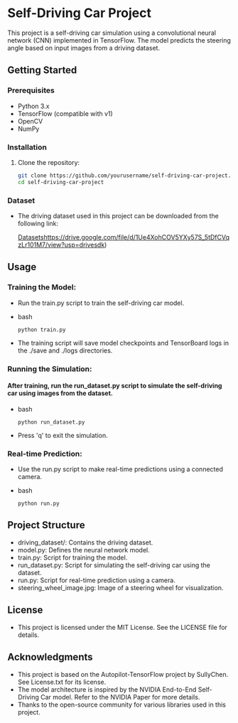 # Self-Driving Car Project

This project is a self-driving car simulation using a convolutional neural network (CNN) implemented in TensorFlow. The model predicts the steering angle based on input images from a driving dataset.

## Getting Started

### Prerequisites

- Python 3.x
- TensorFlow (compatible with v1)
- OpenCV
- NumPy

### Installation

1. Clone the repository:

   ```bash
   git clone https://github.com/yourusername/self-driving-car-project.git
   cd self-driving-car-project
### Dataset
- The driving dataset used in this project can be downloaded from the following link:

  [Datasets](https://drive.google.com/file/d/1Ue4XohCOV5YXy57S_5tDfCVqzLr101M7/view?usp=drivesdk)https://drive.google.com/file/d/1Ue4XohCOV5YXy57S_5tDfCVqzLr101M7/view?usp=drivesdk)
  
## Usage
### Training the Model:

- Run the train.py script to train the self-driving car model.

- bash

      python train.py
- The training script will save model checkpoints and TensorBoard logs in the ./save and ./logs directories.

### Running the Simulation:

#### After training, run the run_dataset.py script to simulate the self-driving car using images from the dataset.

- bash

      python run_dataset.py

- Press 'q' to exit the simulation.

### Real-time Prediction:

- Use the run.py script to make real-time predictions using a connected camera.

- bash 

      python run.py

## Project Structure

- driving_dataset/: Contains the driving dataset.
- model.py: Defines the neural network model.
- train.py: Script for training the model.
- run_dataset.py: Script for simulating the self-driving car using the dataset.
- run.py: Script for real-time prediction using a camera.
- steering_wheel_image.jpg: Image of a steering wheel for visualization.

## License

- This project is licensed under the MIT License. See the LICENSE file for details.

## Acknowledgments

- This project is based on the Autopilot-TensorFlow project by SullyChen. See License.txt for its license.
- The model architecture is inspired by the NVIDIA End-to-End Self-Driving Car model. Refer to the NVIDIA Paper for more details.
- Thanks to the open-source community for various libraries used in this project.
